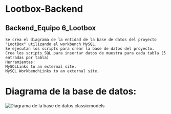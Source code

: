 # Lootbox-Backend

## Backend_Equipo 6_Lootbox

```
Se crea el diagrama de la entidad de la base de datos del proyecto "LootBox" utilizando el workbench MySQL.
Se ejecutan los scripts para crear la base de datos del proyecto.
Crea los scripts SQL para insertar datos de muestra para cada tabla (5 entradas por tabla)
Herramientas:
MySQLLinks to an external site.
MySQL WorkbenchLinks to an external site.

```

# Diagrama de la base de datos:

![Diagrama de la base de datos classicmodels](EE-LootBox.png)